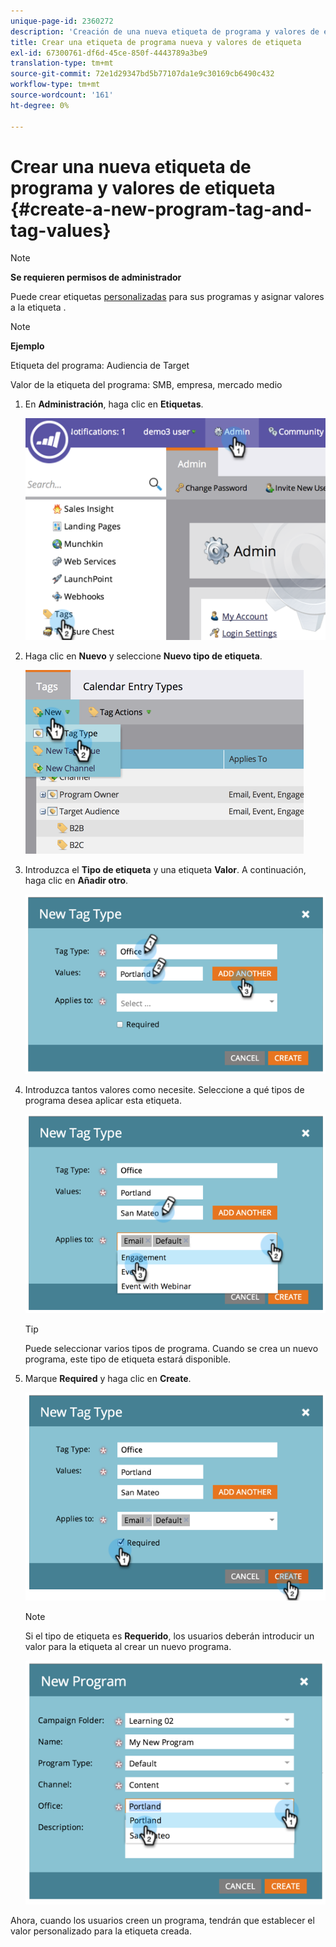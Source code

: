 ```yaml
---
unique-page-id: 2360272
description: 'Creación de una nueva etiqueta de programa y valores de etiqueta: Marketo Docs: documentación del producto'
title: Crear una etiqueta de programa nueva y valores de etiqueta
exl-id: 67300761-df6d-45ce-850f-4443789a3be9
translation-type: tm+mt
source-git-commit: 72e1d29347bd5b77107da1e9c30169cb6490c432
workflow-type: tm+mt
source-wordcount: '161'
ht-degree: 0%

---
```


# Crear una nueva etiqueta de programa y valores de etiqueta {#create-a-new-program-tag-and-tag-values}

>[!NOTE]
>
>**Se requieren permisos de administrador**

Puede crear etiquetas [personalizadas](/help/marketo/product-docs/core-marketo-concepts/programs/working-with-programs/understanding-tags.md) para sus programas y asignar valores a la etiqueta .

>[!NOTE]
>
>**Ejemplo**
>
>Etiqueta del programa: Audiencia de Target
>
>Valor de la etiqueta del programa: SMB, empresa, mercado medio

1. En **Administración**, haga clic en **Etiquetas**.

   ![](assets/image2014-9-24-12-3a10-3a32.png)

1. Haga clic en **Nuevo** y seleccione **Nuevo tipo de etiqueta**.

   ![](assets/image2014-9-24-12-3a12-3a43.png)

1. Introduzca el **Tipo de etiqueta** y una etiqueta **Valor**. A continuación, haga clic en **Añadir otro**.

   ![](assets/image2014-9-24-12-3a16-3a55.png)

1. Introduzca tantos valores como necesite. Seleccione a qué tipos de programa desea aplicar esta etiqueta.

   ![](assets/image2014-9-24-12-3a17-3a29.png)

   >[!TIP]
   >
   >Puede seleccionar varios tipos de programa. Cuando se crea un nuevo programa, este tipo de etiqueta estará disponible.

1. Marque **Required** y haga clic en **Create**.

   ![](assets/image2014-9-24-12-3a18-3a33.png)

   >[!NOTE]
   >
   >Si el tipo de etiqueta es **Requerido**, los usuarios deberán introducir un valor para la etiqueta al crear un nuevo programa.

   ![](assets/image2014-9-24-12-3a19-3a17.png)

Ahora, cuando los usuarios creen un programa, tendrán que establecer el valor personalizado para la etiqueta creada.
